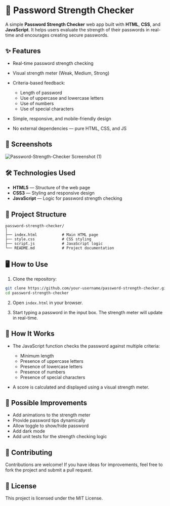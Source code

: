 # 🔐 Password Strength Checker

A simple **Password Strength Checker** web app built with **HTML**, **CSS**, and **JavaScript**.
It helps users evaluate the strength of their passwords in real-time and encourages creating secure passwords.

## ✨ Features

* Real-time password strength checking
* Visual strength meter (Weak, Medium, Strong)
* Criteria-based feedback:

  * Length of password
  * Use of uppercase and lowercase letters
  * Use of numbers
  * Use of special characters
* Simple, responsive, and mobile-friendly design
* No external dependencies — pure HTML, CSS, and JS

## 📸 Screenshots

![Password-Strength-Checker Screenshot (1)](https://github.com/user-attachments/assets/b3749b3f-905d-43ef-a97a-88acd5d30fd2)


## 🛠️ Technologies Used

* **HTML5** — Structure of the web page
* **CSS3** — Styling and responsive design
* **JavaScript** — Logic for password strength checking

## 📂 Project Structure

```
password-strength-checker/
│
├── index.html           # Main HTML page
├── style.css            # CSS styling
├── script.js            # JavaScript logic
└── README.md            # Project documentation
```

## 🖥️ How to Use

1. Clone the repository:

```bash
git clone https://github.com/your-username/password-strength-checker.git
cd password-strength-checker
```

2. Open `index.html` in your browser.

3. Start typing a password in the input box. The strength meter will update in real-time.

## 📌 How It Works

* The JavaScript function checks the password against multiple criteria:

  * Minimum length
  * Presence of uppercase letters
  * Presence of lowercase letters
  * Presence of numbers
  * Presence of special characters
* A score is calculated and displayed using a visual strength meter.

## 🎁 Possible Improvements

* Add animations to the strength meter
* Provide password tips dynamically
* Allow toggle to show/hide password
* Add dark mode
* Add unit tests for the strength checking logic

## 🤝 Contributing

Contributions are welcome! If you have ideas for improvements, feel free to fork the project and submit a pull request.

## 📜 License

This project is licensed under the MIT License.
